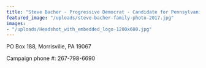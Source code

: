 ```yaml
---
title: "Steve Bacher - Progressive Democrat - Candidate for Pennsylvania's 8th Congressional District"
featured_image: "/uploads/steve-bacher-family-photo-2017.jpg"
images:
- "/uploads/Headshot_with_embedded_logo-1200x600.jpg"
---
```


PO Box 188, Morrisville, PA 19067

Campaign phone #: 267-798-6690
